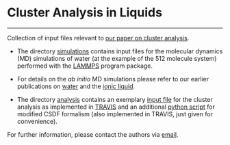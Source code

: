 # Cluster Analysis in Liquids
---

Collection of input files relevant to [our paper on cluster analysis](https://doi.org/10.1021/acs.jcim.2c01244). 

* The directory [simulations](simulations/) contains input files for the molecular dynamics (MD) simulations of water (at the example of the 512 molecule system) performed with the [LAMMPS](http://lammps.sandia.gov/) program package.

* For details on the *ab initio* MD simulations please refer to our earlier publications on [water](https://doi.org/10.1524/zpch.2012.0327) and the [ionic liquid](https://doi.org/10.1063/1.4887082).

* The directory [analysis](analysis/) contains an exemplary [input file](analysis/input.txt) for the cluster analysis as implemented in [TRAVIS](http://www.travis-analyzer.de/) and an additional [python script](analysis/csdf_formalism.py) for modified CSDF formalism (also implemented in TRAVIS, just given for convenience).



For further information, please contact the authors via [email](mailto:kirchner@thch.uni-bonn.de).

